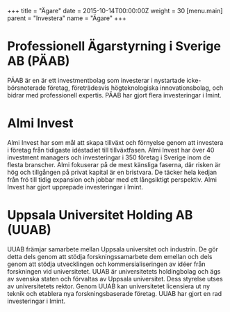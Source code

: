 +++
title = "Ägare"
date = 2015-10-14T00:00:00Z
weight = 30
[menu.main]
parent = "Investera"
name = "Ägare"
+++
# Professionell Ägarstyrning i Sverige AB (PÄAB)  
PÄAB är en är ett investmentbolag som investerar i nystartade icke-börsnoterade företag, företrädesvis högteknologiska innovationsbolag, och bidrar med professionell expertis. PÄAB har gjort flera investeringar i Imint.

# Almi Invest
Almi Invest har som mål att skapa tillväxt och förnyelse genom att investera i företag från tidigaste idéstadiet till tillväxtfasen. Almi Invest har över 40 investment managers och investeringar i 350 företag i Sverige inom de flesta branscher. Almi fokuserar på de mest känsliga faserna, där risken är hög och tillgången på privat kapital är en bristvara. De täcker hela kedjan från frö till tidig expansion och jobbar med ett långsiktigt perspektiv. Almi Invest har gjort upprepade investeringar i Imint.

# Uppsala Universitet Holding AB (UUAB)

UUAB  främjar samarbete mellan Uppsala universitet och industrin. De gör detta dels genom att stödja forskningssamarbete dem emellan och dels genom att stödja utvecklingen och kommersialiseringen av idéer från forskningen vid universitetet. UUAB är universitetets holdingbolag och ägs av svenska staten och förvaltas av Uppsala universitet. Dess styrelse utses av universitetets rektor. Genom UUAB kan universitetet licensiera ut ny teknik och etablera nya forskningsbaserade företag. UUAB har gjort en rad investeringar i Imint.
